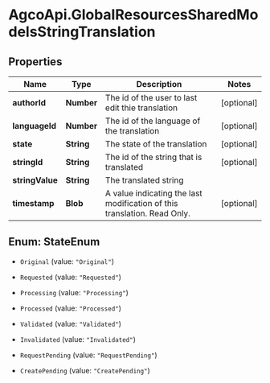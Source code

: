 # AgcoApi.GlobalResourcesSharedModelsStringTranslation

## Properties

Name | Type | Description | Notes
------------ | ------------- | ------------- | -------------
**authorId** | **Number** | The id of the user to last edit thie translation | [optional] 
**languageId** | **Number** | The id of the language of the translation | [optional] 
**state** | **String** | The state of the translation | [optional] 
**stringId** | **String** | The id of the string that is translated | [optional] 
**stringValue** | **String** | The translated string | 
**timestamp** | **Blob** | A value indicating the last modification of this translation. Read Only. | [optional] 



## Enum: StateEnum


* `Original` (value: `"Original"`)

* `Requested` (value: `"Requested"`)

* `Processing` (value: `"Processing"`)

* `Processed` (value: `"Processed"`)

* `Validated` (value: `"Validated"`)

* `Invalidated` (value: `"Invalidated"`)

* `RequestPending` (value: `"RequestPending"`)

* `CreatePending` (value: `"CreatePending"`)




